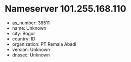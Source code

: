 # Nameserver 101.255.168.110

* as_number: 38511
* name: Unknown
* city: Bogor
* country: ID
* organization: PT Remala Abadi
* version: Unknown
* dnssec: Unknown
